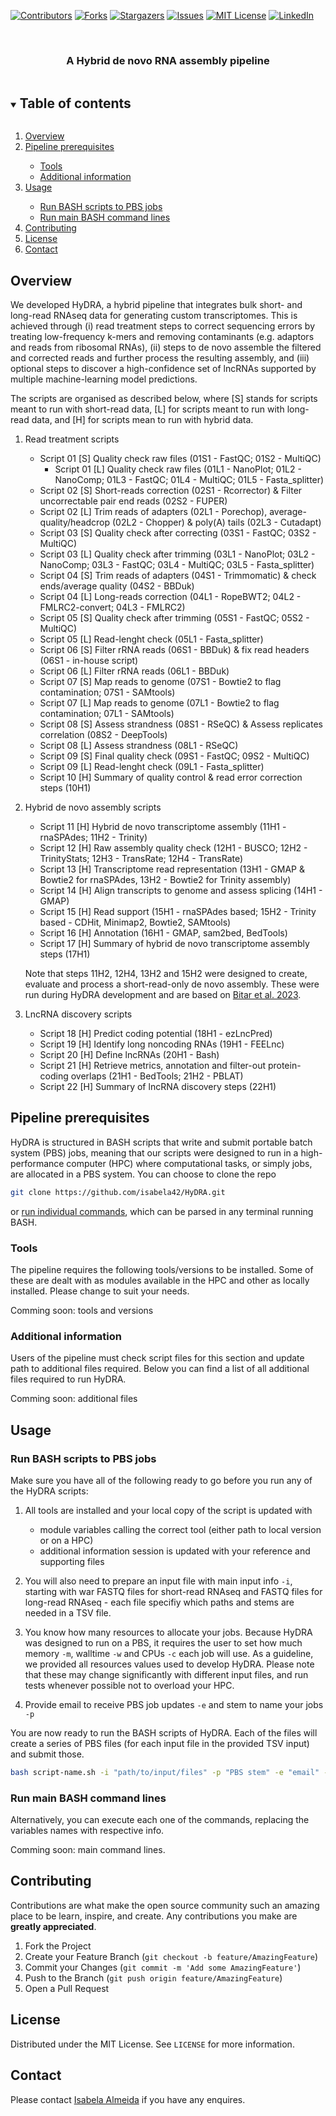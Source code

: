 [![Contributors][contributors-shield]][contributors-url]
[![Forks][forks-shield]][forks-url]
[![Stargazers][stars-shield]][stars-url]
[![Issues][issues-shield]][issues-url]
[![MIT License][license-shield]][license-url]
[![LinkedIn][linkedin-shield]][linkedin-url]

<!-- PROJECT LOGO -->
<br />
<p align="center">
  <a href="https://github.com/isabela42/HyDRA">
    <!--<img src="images/HyDRA.svg" alt="Logo" width=50>-->
  </a>

  <h3 align="center">A Hybrid de novo RNA assembly pipeline</h3>
</p>

<!-- TABLE OF CONTENTS -->
<details open="open">
  <summary><h2 style="display: inline-block">Table of contents</h2></summary>
  <ol>
    <li>
      <a href="#overview">Overview</a>
    </li>
    <li><a href="#pipeline-prerequisites">Pipeline prerequisites</a></li>
    <ul>
        <li><a href="#tools">Tools</a></li>
        <li><a href="#additional-information">Additional information</a></li>
      </ul>
    <li><a href="#usage">Usage</a></li>
    <ul>
        <li><a href="#run-bash-scripts-to-pbs-jobs">Run BASH scripts to PBS jobs</a></li>
        <li><a href="#run-main-bash-command-lines">Run main BASH command lines</a></li>
      </ul>
    <li><a href="#contributing">Contributing</a></li>
    <li><a href="#license">License</a></li>
    <li><a href="#contact">Contact</a></li>
  </ol>
</details>

<!-- ABOUT THE PROJECT -->
## Overview

We developed HyDRA, a hybrid pipeline that integrates bulk short- and long-read RNAseq data for generating custom transcriptomes. This is achieved through (i) read treatment steps to correct sequencing errors by treating low-frequency k-mers and removing contaminants (e.g. adaptors and reads from ribosomal RNAs), (ii) steps to de novo assemble the filtered and corrected reads and further process the resulting assembly, and (iii) optional steps to discover a high-confidence set of lncRNAs supported by multiple machine-learning model predictions.

The scripts are organised as described below, where [S] stands for scripts meant to run with short-read data, [L] for scripts meant to run with long-read data, and [H] for scripts  mean to run with hybrid data.

1. Read treatment scripts

    * Script 01 [S] Quality check raw files (01S1 - FastQC; 01S2 - MultiQC)
        * Script 01 [L] Quality check raw files (01L1 - NanoPlot; 01L2 - NanoComp; 01L3 - FastQC; 01L4 - MultiQC; 01L5 - Fasta_splitter)
    * Script 02 [S] Short-reads correction (02S1 - Rcorrector) & Filter uncorrectable pair end reads (02S2 - FUPER)
    * Script 02 [L] Trim reads of adapters (02L1 - Porechop), average-quality/headcrop (02L2 - Chopper) & poly(A) tails (02L3 - Cutadapt)
    * Script 03 [S] Quality check after correcting (03S1 - FastQC; 03S2 - MultiQC)
    * Script 03 [L] Quality check after trimming (03L1 - NanoPlot; 03L2 - NanoComp; 03L3 - FastQC;  03L4 - MultiQC; 03L5 - Fasta_splitter)
    * Script 04 [S] Trim reads of adapters (04S1 - Trimmomatic) & check ends/average quality (04S2 - BBDuk)
    * Script 04 [L] Long-reads correction (04L1 - RopeBWT2; 04L2 - FMLRC2-convert; 04L3 - FMLRC2)
    * Script 05 [S] Quality check after trimming (05S1 - FastQC; 05S2 - MultiQC)
    * Script 05 [L] Read-lenght check (05L1 - Fasta_splitter)
    * Script 06 [S] Filter rRNA reads (06S1 - BBDuk) & fix read headers (06S1 - in-house script)
    * Script 06 [L] Filter rRNA reads (06L1 - BBDuk)
    * Script 07 [S] Map reads to genome (07S1 - Bowtie2 to flag contamination; 07S1 - SAMtools)
    * Script 07 [L] Map reads to genome (07L1 - Bowtie2 to flag contamination; 07L1 - SAMtools)
    * Script 08 [S] Assess strandness (08S1 - RSeQC) & Assess replicates correlation (08S2 - DeepTools)
    * Script 08 [L] Assess strandness (08L1 - RSeQC)
    * Script 09 [S] Final quality check (09S1 - FastQC; 09S2 - MultiQC)
    * Script 09 [L] Read-lenght check (09L1 - Fasta_splitter)
    * Script 10 [H] Summary of quality control & read error correction steps (10H1)

2. Hybrid de novo assembly scripts

    * Script 11 [H] Hybrid de novo transcriptome assembly (11H1 - rnaSPAdes; 11H2 - Trinity)
    * Script 12 [H] Raw assembly quality check (12H1 - BUSCO; 12H2 - TrinityStats; 12H3 - TransRate; 12H4 - TransRate)
    * Script 13 [H] Transcriptome read representation (13H1 - GMAP & Bowtie2 for rnaSPAdes, 13H2 - Bowtie2 for Trinity assembly)
    * Script 14 [H] Align transcripts to genome and assess splicing (14H1 - GMAP)
    * Script 15 [H] Read support (15H1 - rnaSPAdes based; 15H2 - Trinity based - CDHit, Minimap2, Bowtie2, SAMtools)
    * Script 16 [H] Annotation (16H1 - GMAP, sam2bed, BedTools)
    * Script 17 [H] Summary of hybrid de novo transcriptome assembly steps (17H1)

    Note that steps 11H2, 12H4, 13H2 and 15H2 were designed to create, evaluate and process a short-read-only de novo assembly. These were run during HyDRA development and are based on [Bitar et al. 2023](https://doi.org/10.1093/nar/gkad339).

3. LncRNA discovery scripts

    * Script 18 [H] Predict coding potential (18H1 - ezLncPred)
    * Script 19 [H] Identify long noncoding RNAs (19H1 - FEELnc)
    * Script 20 [H] Define lncRNAs (20H1 - Bash)
    * Script 21 [H] Retrieve metrics, annotation and filter-out protein-coding overlaps (21H1 - BedTools; 21H2 - PBLAT)
    * Script 22 [H] Summary of lncRNA discovery steps (22H1)

<!-- GETTING STARTED -->
## Pipeline prerequisites

HyDRA is structured in BASH scripts that write and submit portable batch system (PBS) jobs, meaning that our scripts were designed to run in a high-performance computer (HPC) where computational tasks, or simply jobs, are allocated in a PBS system.  You can choose to clone the repo 
  
   ```sh
   git clone https://github.com/isabela42/HyDRA.git
   ```

or <a href="#run-from-comand-line">run individual commands</a>, which can be parsed in any terminal running BASH.

### Tools

The pipeline requires the following tools/versions to be installed. Some of these are dealt with as modules available in the HPC and other as locally installed. Please change to suit your needs.

Comming soon: tools and versions

### Additional information

Users of the pipeline must check script files for this section and update path to additional files required. Below you can find a list of all additional files required to run HyDRA.

Comming soon: additional files

## Usage

### Run BASH scripts to PBS jobs

Make sure you have all of the following ready to go before you run any of the HyDRA scripts:

1. All tools are installed and your local copy of the script is updated with

    * module variables calling the correct tool (either path to local version or on a HPC)
    * additional information session is updated with your reference and supporting files

2. You will also need to prepare an input file with main input info `-i`, starting with war FASTQ files for short-read RNAseq and FASTQ files for long-read RNAseq - each file specifiy which paths and stems are needed in a TSV file.

3. You know how many resources to allocate your jobs. Because HyDRA was designed to run on a PBS, it requires the user to set how much memory `-m`, walltime `-w` and CPUs `-c` each job will use. As a guideline, we provided all resources values used to develop HyDRA. Please note that these may change significantly with different input files, and run tests whenever possible not to overload your HPC.

4. Provide email to receive PBS job updates `-e` and stem to name your jobs `-p`

You are now ready to run the BASH scripts of HyDRA. Each of the files will create a series of PBS files (for each input file in the provided TSV input) and submit those.

```sh
bash script-name.sh -i "path/to/input/files" -p "PBS stem" -e "email" -m INT -c INT -w "HH:MM:SS"
```

### Run main BASH command lines

Alternatively, you can execute each one of the commands, replacing the variables names with respective info.

Comming soon: main command lines.

## Contributing

Contributions are what make the open source community such an amazing place to be learn, inspire, and create. Any contributions you make are **greatly appreciated**.

1. Fork the Project
2. Create your Feature Branch (`git checkout -b feature/AmazingFeature`)
3. Commit your Changes (`git commit -m 'Add some AmazingFeature'`)
4. Push to the Branch (`git push origin feature/AmazingFeature`)
5. Open a Pull Request

<!-- LICENSE -->
## License

Distributed under the MIT License. See `LICENSE` for more information.

<!-- CONTACT -->
## Contact

Please contact [Isabela Almeida](mb.isabela42@gmail.com) if you have any enquires.

<!-- MARKDOWN LINKS & IMAGES -->
<!-- https://www.markdownguide.org/basic-syntax/#reference-style-links -->
[contributors-shield]: https://img.shields.io/github/contributors/isabela42/HyDRA.svg?style=for-the-badge
[contributors-url]: https://github.com/isabela42/HyDRA/graphs/contributors
[forks-shield]: https://img.shields.io/github/forks/isabela42/HyDRA.svg?style=for-the-badge
[forks-url]: https://github.com/isabela42/HyDRA/network/members
[stars-shield]: https://img.shields.io/github/stars/isabela42/HyDRA.svg?style=for-the-badge
[stars-url]: https://github.com/isabela42/HyDRA/stargazers
[issues-shield]: https://img.shields.io/github/issues/isabela42/HyDRA.svg?style=for-the-badge
[issues-url]: https://github.com/isabela42/HyDRA/issues
[license-shield]: https://img.shields.io/github/license/isabela42/HyDRA.svg?style=for-the-badge
[license-url]: https://github.com/isabela42/HyDRA/blob/master/LICENSE.txt
[linkedin-shield]: https://img.shields.io/badge/-LinkedIn-black.svg?style=for-the-badge&logo=linkedin&colorB=555
[linkedin-url]: https://www.linkedin.com/in/isabela42/
